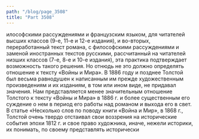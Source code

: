 ```yaml
---
path: "/blog/page_3508"
title: "Part 3508"
---
```


илософскими рассуждениями и французским языком, для читателей высших классов (9-е, 11-е и 12-е издания), и во-вторых, переработанный текст романа, с философскими рассуждениями и заменой иностранных текстов русскими, рассчитанный на читателей низших классов (7-е, 8-е и 10-е издания), эта практика подтверждает возможность такого решения.
Но отнюдь не это должно определять отношение к тексту «Войны и Мира». В 1886 году и позднее Толстой был весьма равнодушен к написанным им прежде художественным произведениям и их изданиям, в том или ином виде, не придавал значения. Нам представляется менее значительным отношение Толстого к тексту «Войны и Мира» в 1886 г. и более существенным его суждение о нем в период его работы над романом и выхода его в свет.
В статье «Несколько слов по поводу книги «Война и Мир», в 1868 г., Толстой очень твердо отстаивал свои воззрения на исторические события эпохи 1812 г. и свое право художника, иначе, нежели историки, их понимать, по своему представлять исторически
